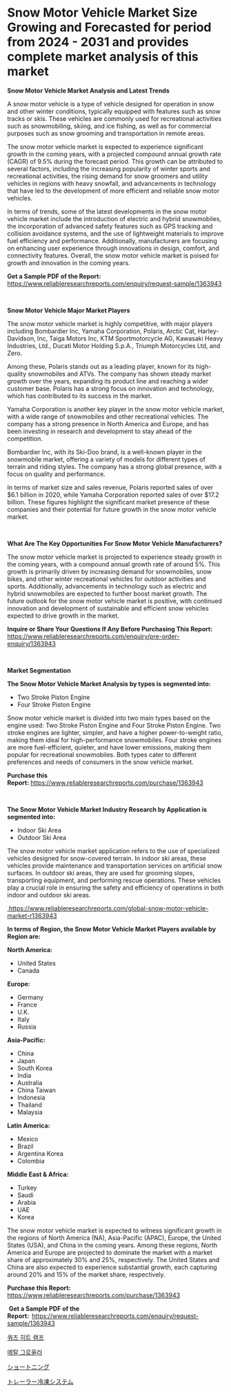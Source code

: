 <p><h1>Snow Motor Vehicle Market Size Growing and Forecasted for period from 2024 - 2031 and provides complete market analysis of this market</h1></p><p><strong>Snow Motor Vehicle Market Analysis and Latest Trends</strong></p>
<p><p>A snow motor vehicle is a type of vehicle designed for operation in snow and other winter conditions, typically equipped with features such as snow tracks or skis. These vehicles are commonly used for recreational activities such as snowmobiling, skiing, and ice fishing, as well as for commercial purposes such as snow grooming and transportation in remote areas.</p><p>The snow motor vehicle market is expected to experience significant growth in the coming years, with a projected compound annual growth rate (CAGR) of 9.5% during the forecast period. This growth can be attributed to several factors, including the increasing popularity of winter sports and recreational activities, the rising demand for snow groomers and utility vehicles in regions with heavy snowfall, and advancements in technology that have led to the development of more efficient and reliable snow motor vehicles.</p><p>In terms of trends, some of the latest developments in the snow motor vehicle market include the introduction of electric and hybrid snowmobiles, the incorporation of advanced safety features such as GPS tracking and collision avoidance systems, and the use of lightweight materials to improve fuel efficiency and performance. Additionally, manufacturers are focusing on enhancing user experience through innovations in design, comfort, and connectivity features. Overall, the snow motor vehicle market is poised for growth and innovation in the coming years.</p></p>
<p><strong>Get a Sample PDF of the Report:&nbsp;</strong> <a href="https://www.reliableresearchreports.com/enquiry/request-sample/1363943">https://www.reliableresearchreports.com/enquiry/request-sample/1363943</a></p>
<p>&nbsp;</p>
<p><strong>Snow Motor Vehicle Major Market Players</strong></p>
<p><p>The snow motor vehicle market is highly competitive, with major players including Bombardier Inc, Yamaha Corporation, Polaris, Arctic Cat, Harley-Davidson, Inc, Taiga Motors Inc, KTM Sportmotorcycle AG, Kawasaki Heavy Industries, Ltd., Ducati Motor Holding S.p.A., Triumph Motorcycles Ltd, and Zero.</p><p>Among these, Polaris stands out as a leading player, known for its high-quality snowmobiles and ATVs. The company has shown steady market growth over the years, expanding its product line and reaching a wider customer base. Polaris has a strong focus on innovation and technology, which has contributed to its success in the market.</p><p>Yamaha Corporation is another key player in the snow motor vehicle market, with a wide range of snowmobiles and other recreational vehicles. The company has a strong presence in North America and Europe, and has been investing in research and development to stay ahead of the competition.</p><p>Bombardier Inc, with its Ski-Doo brand, is a well-known player in the snowmobile market, offering a variety of models for different types of terrain and riding styles. The company has a strong global presence, with a focus on quality and performance.</p><p>In terms of market size and sales revenue, Polaris reported sales of over $6.1 billion in 2020, while Yamaha Corporation reported sales of over $17.2 billion. These figures highlight the significant market presence of these companies and their potential for future growth in the snow motor vehicle market.</p></p>
<p>&nbsp;</p>
<p><strong>What Are The Key Opportunities For Snow Motor Vehicle Manufacturers?</strong></p>
<p><p>The snow motor vehicle market is projected to experience steady growth in the coming years, with a compound annual growth rate of around 5%. This growth is primarily driven by increasing demand for snowmobiles, snow bikes, and other winter recreational vehicles for outdoor activities and sports. Additionally, advancements in technology such as electric and hybrid snowmobiles are expected to further boost market growth. The future outlook for the snow motor vehicle market is positive, with continued innovation and development of sustainable and efficient snow vehicles expected to drive growth in the market.</p></p>
<p><strong>Inquire or Share Your Questions If Any Before Purchasing This Report:</strong> <a href="https://www.reliableresearchreports.com/enquiry/pre-order-enquiry/1363943">https://www.reliableresearchreports.com/enquiry/pre-order-enquiry/1363943</a></p>
<p>&nbsp;</p>
<p><strong>Market Segmentation</strong></p>
<p><strong>The Snow Motor Vehicle Market Analysis by types is segmented into:</strong></p>
<p><ul><li>Two Stroke Piston Engine</li><li>Four Stroke Piston Engine</li></ul></p>
<p><p>Snow motor vehicle market is divided into two main types based on the engine used: Two Stroke Piston Engine and Four Stroke Piston Engine. Two stroke engines are lighter, simpler, and have a higher power-to-weight ratio, making them ideal for high-performance snowmobiles. Four stroke engines are more fuel-efficient, quieter, and have lower emissions, making them popular for recreational snowmobiles. Both types cater to different preferences and needs of consumers in the snow vehicle market.</p></p>
<p><strong>Purchase this Report:&nbsp;</strong><a href="https://www.reliableresearchreports.com/purchase/1363943">https://www.reliableresearchreports.com/purchase/1363943</a></p>
<p>&nbsp;</p>
<p><strong>The Snow Motor Vehicle Market Industry Research by Application is segmented into:</strong></p>
<p><ul><li>Indoor Ski Area</li><li>Outdoor Ski Area</li></ul></p>
<p><p>The snow motor vehicle market application refers to the use of specialized vehicles designed for snow-covered terrain. In indoor ski areas, these vehicles provide maintenance and transportation services on artificial snow surfaces. In outdoor ski areas, they are used for grooming slopes, transporting equipment, and performing rescue operations. These vehicles play a crucial role in ensuring the safety and efficiency of operations in both indoor and outdoor ski areas.</p></p>
<p><a href="https://www.reliableresearchreports.com/global-snow-motor-vehicle-market-r1363943">&nbsp;https://www.reliableresearchreports.com/global-snow-motor-vehicle-market-r1363943</a></p>
<p><strong>In terms of Region, the Snow Motor Vehicle Market Players available by Region are:</strong></p>
<p>
    <p> <strong> North America: </strong>
        <ul>
            <li>United States</li>
            <li>Canada</li>
        </ul>
        </p> 
    <p> <strong> Europe: </strong>
        <ul>
            <li>Germany</li>
            <li>France</li>
            <li>U.K.</li>
            <li>Italy</li>
            <li>Russia</li>
        </ul>
        </p> 
    <p> <strong> Asia-Pacific: </strong>
        <ul>
            <li>China</li>
            <li>Japan</li>
            <li>South Korea</li>
            <li>India</li>
            <li>Australia</li>
            <li>China Taiwan</li>
            <li>Indonesia</li>
            <li>Thailand</li>
            <li>Malaysia</li>
        </ul>
        </p> 
    <p> <strong> Latin America: </strong>
        <ul>
            <li>Mexico</li>
            <li>Brazil</li>
            <li>Argentina Korea</li>
            <li>Colombia</li>
        </ul>
        </p> 
    <p> <strong> Middle East & Africa: </strong>
        <ul>
            <li>Turkey</li>
            <li>Saudi</li>
            <li>Arabia</li>
            <li>UAE</li>
            <li>Korea</li>
        </ul>
    </p>
    </p>
<p><p>The snow motor vehicle market is expected to witness significant growth in the regions of North America (NA), Asia-Pacific (APAC), Europe, the United States (USA), and China in the coming years. Among these regions, North America and Europe are projected to dominate the market with a market share of approximately 30% and 25%, respectively. The United States and China are also expected to experience substantial growth, each capturing around 20% and 15% of the market share, respectively.</p></p>
<p><strong>Purchase this Report: </strong><a href="https://www.reliableresearchreports.com/purchase/1363943">https://www.reliableresearchreports.com/purchase/1363943</a></p>
<p>&nbsp;<strong>Get a Sample PDF of the Report:&nbsp;&nbsp;</strong><a href="https://www.reliableresearchreports.com/enquiry/request-sample/1363943">https://www.reliableresearchreports.com/enquiry/request-sample/1363943</a></p>
<p><strong></strong></p>
<p><p><a href="https://medium.com/@christianlarkinus/%EC%84%9D%EC%98%81-%EC%97%B4%EB%9E%A8%ED%94%84-%EC%8B%9C%EC%9E%A5-%EA%B7%9C%EB%AA%A8-%EC%8B%9C%EC%9E%A5-%EC%A0%84%EB%A7%9D-%EB%B0%8F-%EC%8B%9C%EC%9E%A5-%EC%98%88%EC%B8%A1-2024%EB%85%84%EB%B6%80%ED%84%B0-2031%EB%85%84%EA%B9%8C%EC%A7%80-7676b404577a">쿼츠 히트 램프</a></p><p><a href="https://medium.com/@kathyorton6556/%EA%B8%88%EC%86%8D-%EA%B7%B8%EB%A1%A4%EB%9F%AC-%EC%8B%9C%EC%9E%A5-%EB%B6%84%EC%84%9D-%EA%B7%B8%EA%B2%83%EC%9D%98-cagr-%EC%8B%9C%EC%9E%A5-%EC%84%B8%EB%B6%84%ED%99%94-%EB%B0%8F-%EA%B8%80%EB%A1%9C%EB%B2%8C-%EC%82%B0%EC%97%85-%EA%B0%9C%EC%9A%94-d70e87ce4320">메탈 그로울러</a></p><p><a href="https://medium.com/@stevencornish04/%E7%9F%AD%E7%B8%AE%E5%B8%82%E5%A0%B4-%E5%B8%82%E5%A0%B4cagr-%E5%B8%82%E5%A0%B4%E3%83%88%E3%83%AC%E3%83%B3%E3%83%89-%E6%88%90%E9%95%B7%E6%88%A6%E7%95%A5%E3%81%B8%E3%81%AE%E6%B4%9E%E5%AF%9F-32c9f521d739">ショートニング</a></p><p><a href="https://medium.com/@josuehezog2023/%E3%83%88%E3%83%AC%E3%83%BC%E3%83%A9%E3%83%BC%E5%86%B7%E5%87%8D%E3%82%B7%E3%82%B9%E3%83%86%E3%83%A0%E3%81%AE%E5%B8%82%E5%A0%B4%E5%88%86%E6%9E%90-%E3%81%9D%E3%81%AEcagr-%E5%B8%82%E5%A0%B4%E3%82%BB%E3%82%B0%E3%83%A1%E3%83%B3%E3%83%86%E3%83%BC%E3%82%B7%E3%83%A7%E3%83%B3-%E3%81%8A%E3%82%88%E3%81%B3%E3%82%B0%E3%83%AD%E3%83%BC%E3%83%90%E3%83%AB%E7%94%A3%E6%A5%AD%E6%A6%82%E8%A6%81-c89d2473bdbc">トレーラー冷凍システム</a></p></p>